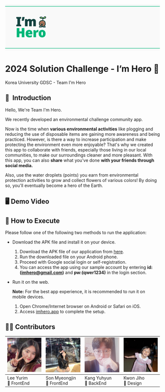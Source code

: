 ![flag.png](https://github.com/2024-Google-Solution-Challenge/.github/blob/main/profile/flag.png)

# 2024 Solution Challenge - I’m Hero 🌱


Korea University GDSC - Team I’m Hero


## 👋  Introduction


Hello, We're Team I'm Hero.

We recently developed an environmental challenge community app. 

Now is the time when **various environmental activities** like plogging and reducing the use of disposable items are gaining more awareness and being practiced. However, is there a way to increase participation and make protecting the environment even more enjoyable? That's why we created this app to collaborate with friends, especially those living in our local communities, to make our surroundings cleaner and more pleasant. With this app, you can also **share** what you've done **with your friends through social media.**

Also, use the water droplets (points) you earn from environmental protection activities to grow and collect flowers of various colors! By doing so, you'll eventually become a hero of the Earth.


## 🖥️ Demo Video



## 🌳 How to Execute

Please follow one of the following two methods to run the application:

- Download the APK file and install it on your device.
    1. Download the APK file of our application from [here](https://github.com/2024-Google-Solution-Challenge/release).
    2. Run the downloaded file on your Android phone.
    3. Proceed with Google social login or self-registration.
    4. You can access the app using our sample account by entering **id:(imhero@gmail.com)** and **pw:(qwer1234)** in the login section.

- Run it on the web.
    
    **Note:** For the best app experience, it is recommended to run it on mobile devices.
    
    1. Open Chrome/Internet browser on Android or Safari on iOS.
    2. Access [imhero.app](https://imhero.app/) to complete the setup.


## 👩‍💻 Contributors

| <img width="120" alt="image" src="https://github.com/2024-Google-Solution-Challenge/.github/blob/main/profile/member/yurim.jpeg"> | <img width="120" alt="image" src="https://github.com/2024-Google-Solution-Challenge/.github/blob/main/profile/member/myeongjin.jpeg"> | <img width="120" alt="image" src="https://github.com/2024-Google-Solution-Challenge/.github/blob/main/profile/member/yuhyun.jpeg"> | <img width = "120" alt="image" src="https://github.com/2024-Google-Solution-Challenge/.github/blob/main/profile/member/jiho.jpeg"> |
|---------|---------|---------|---------|
| Lee Yurim <br> 💛 FrontEnd | Son Myeongjin <br> 💛 FrontEnd | Kang Yuhyun <br> 💚 BackEnd | Kwon Jiho <br> 💜 Design |

